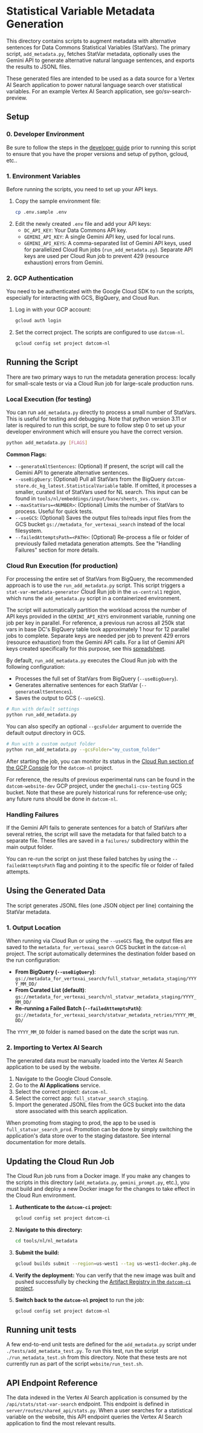 # Statistical Variable Metadata Generation

This directory contains scripts to augment metadata with alternative sentences for Data Commons Statistical Variables (StatVars). The primary script, `add_metadata.py`, fetches StatVar metadata, optionally uses the Gemini API to generate alternative natural language sentences, and exports the results to JSONL files.

These generated files are intended to be used as a data source for a Vertex AI Search application to power natural language search over statistical variables. For an example Vertex AI Search application, see go/sv-search-preview. 

## Setup

### 0. Developer Environment

Be sure to follow the steps in the [developer guide](https://github.com/datacommonsorg/website/blob/master/docs/developer_guide.md) prior to running this script to ensure that you have the proper versions and setup of python, gcloud, etc.. 

### 1. Environment Variables

Before running the scripts, you need to set up your API keys.

1.  Copy the sample environment file:
    ```bash
    cp .env.sample .env
    ```
2.  Edit the newly created `.env` file and add your API keys:
    *   `DC_API_KEY`: Your Data Commons API key.
    *   `GEMINI_API_KEY`: A single Gemini API key, used for local runs.
    *   `GEMINI_API_KEYS`: A comma-separated list of Gemini API keys, used for parallelized Cloud Run jobs (`run_add_metadata.py`). Separate API keys are used per Cloud Run job to prevent 429 (resource exhaustion) errors from Gemini. 

### 2. GCP Authentication

You need to be authenticated with the Google Cloud SDK to run the scripts, especially for interacting with GCS, BigQuery, and Cloud Run.

1.  Log in with your GCP account:
    ```bash
    gcloud auth login
    ```
2.  Set the correct project. The scripts are configured to use `datcom-nl`.
    ```bash
    gcloud config set project datcom-nl
    ```

## Running the Script

There are two primary ways to run the metadata generation process: locally for small-scale tests or via a Cloud Run job for large-scale production runs.

### Local Execution (for testing)

You can run `add_metadata.py` directly to process a small number of StatVars. This is useful for testing and debugging. Note that python version 3.11 or later is required to run this script, be sure to follow step 0 to set up your developer environment which will ensure you have the correct version.

```bash
python add_metadata.py [FLAGS]
```

**Common Flags:**

*   `--generateAltSentences`: (Optional) If present, the script will call the Gemini API to generate alternative sentences.
*   `--useBigQuery`: (Optional) Pull all StatVars from the BigQuery `datcom-store.dc_kg_latest.StatisticalVariable` table. If omitted, it processes a smaller, curated list of StatVars used for NL search. This input can be found in `tools/nl/embeddings/input/base/sheets_svs.csv`.
*   `--maxStatVars=<NUMBER>`: (Optional) Limits the number of StatVars to process. Useful for quick tests.
*   `--useGCS`: (Optional) Saves the output files to/reads input files from the GCS bucket `gs://metadata_for_vertexai_search` instead of the local filesystem.
*   `--failedAttemptsPath=<PATH>`: (Optional) Re-process a file or folder of previously failed metadata generation attempts. See the "Handling Failures" section for more details.

### Cloud Run Execution (for production)

For processing the entire set of StatVars from BigQuery, the recommended approach is to use the `run_add_metadata.py` script. This script triggers a `stat-var-metadata-generator` Cloud Run job in the `us-central1` region, which runs the `add_metadata.py` script in a containerized environment.

The script will automatically partition the workload across the number of API keys provided in the `GEMINI_API_KEYS` environment variable, running one job per key in parallel. For reference, a previous run across all 250k stat vars in base DC's BigQuery table took approximately 1 hour for 12 parallel jobs to complete. Separate keys are needed per job to prevent 429 errors (resource exhaustion) from the Gemini API calls. For a list of Gemini API keys created specifically for this purpose, see this [spreadsheet](https://docs.google.com/spreadsheets/d/1DP3RwnwrU6VdDZFsK7FTcEZy--Cag1dQ4JUMWZZZ178/edit?usp=sharing&resourcekey=0-fBIYedZl45MT3gKRnG0Hdg). 

By default, `run_add_metadata.py` executes the Cloud Run job with the following configuration:
*   Processes the full set of StatVars from BigQuery (`--useBigQuery`).
*   Generates alternative sentences for each StatVar (`--generateAltSentences`).
*   Saves the output to GCS (`--useGCS`).

```bash
# Run with default settings
python run_add_metadata.py
```

You can also specify an optional `--gcsFolder` argument to override the default output directory in GCS.

```bash
# Run with a custom output folder
python run_add_metadata.py --gcsFolder="my_custom_folder"
```

After starting the job, you can monitor its status in the [Cloud Run section of the GCP Console](https://console.cloud.google.com/run) for the `datcom-nl` project.

For reference, the results of previous experimental runs can be found in the `datcom-website-dev` GCP project, under the `gmechali-csv-testing` GCS bucket. Note that these are purely  historical runs for reference-use only; any future runs should be done in `datcom-nl`.

### Handling Failures

If the Gemini API fails to generate sentences for a batch of StatVars after several retries, the script will save the metadata for that failed batch to a separate file. These files are saved in a `failures/` subdirectory within the main output folder.

You can re-run the script on just these failed batches by using the `--failedAttemptsPath` flag and pointing it to the specific file or folder of failed attempts.

## Using the Generated Data

The script generates JSONL files (one JSON object per line) containing the StatVar metadata.

### 1. Output Location

When running via Cloud Run or using the `--useGCS` flag, the output files are saved to the `metadata_for_vertexai_search` GCS bucket in the `datcom-nl` project. The script automatically determines the destination folder based on the run configuration:

*   **From BigQuery (`--useBigQuery`)**: `gs://metadata_for_vertexai_search/full_statvar_metadata_staging/YYYY_MM_DD/`
*   **From Curated List (default)**: `gs://metadata_for_vertexai_search/nl_statvar_metadata_staging/YYYY_MM_DD/`
*   **Re-running a Failed Batch (`--failedAttemptsPath`)**: `gs://metadata_for_vertexai_search/statvar_metadata_retries/YYYY_MM_DD/`

The `YYYY_MM_DD` folder is named based on the date the script was run.

### 2. Importing to Vertex AI Search

The generated data must be manually loaded into the Vertex AI Search application to be used by the website.

1.  Navigate to the Google Cloud Console.
2.  Go to the **AI Applications** service.
3.  Select the correct project: `datcom-nl`.
4.  Select the correct app: `full_statvar_search_staging`.
5.  Import the generated JSONL files from the GCS bucket into the data store associated with this search application.

When promoting from staging to prod, the app to be used is `full_statvar_search_prod`. Promotion can be done by simply switching the application's data store over to the staging datastore. See internal documentation for more details.

## Updating the Cloud Run Job

The Cloud Run job runs from a Docker image. If you make any changes to the scripts in this directory (`add_metadata.py`, `gemini_prompt.py`, etc.), you must build and deploy a new Docker image for the changes to take effect in the Cloud Run environment.

1.  **Authenticate to the `datcom-ci` project:**
    ```bash
    gcloud config set project datcom-ci
    ```
2.  **Navigate to this directory:**
    ```bash
    cd tools/nl/nl_metadata
    ```
3.  **Submit the build:**
    ```bash
    gcloud builds submit --region=us-west1 --tag us-west1-docker.pkg.dev/datcom-ci/cloud-run-source-deploy/nl-metadata-image:latest
    ```
4.  **Verify the deployment:**
    You can verify that the new image was built and pushed successfully by checking the [Artifact Registry in the `datcom-ci` project](https://console.cloud.google.com/artifacts/docker/datcom-ci/us-west1/cloud-run-source-deploy).

5.  **Switch back to the `datcom-nl` project** to run the job:
    ```bash
    gcloud config set project datcom-nl
    ```

## Running unit tests

A few end-to-end unit tests are defined for the `add_metadata.py` script under `./tests/add_metadata_test.py`. To run this test, run the script `./run_metadata_test.sh` from this directory. Note that these tests are not currently run as part of the script `website/run_test.sh`.

## API Endpoint Reference

The data indexed in the Vertex AI Search application is consumed by the `/api/stats/stat-var-search` endpoint. This endpoint is defined in `server/routes/shared_api/stats.py`. When a user searches for a statistical variable on the website, this API endpoint queries the Vertex AI Search application to find the most relevant results.